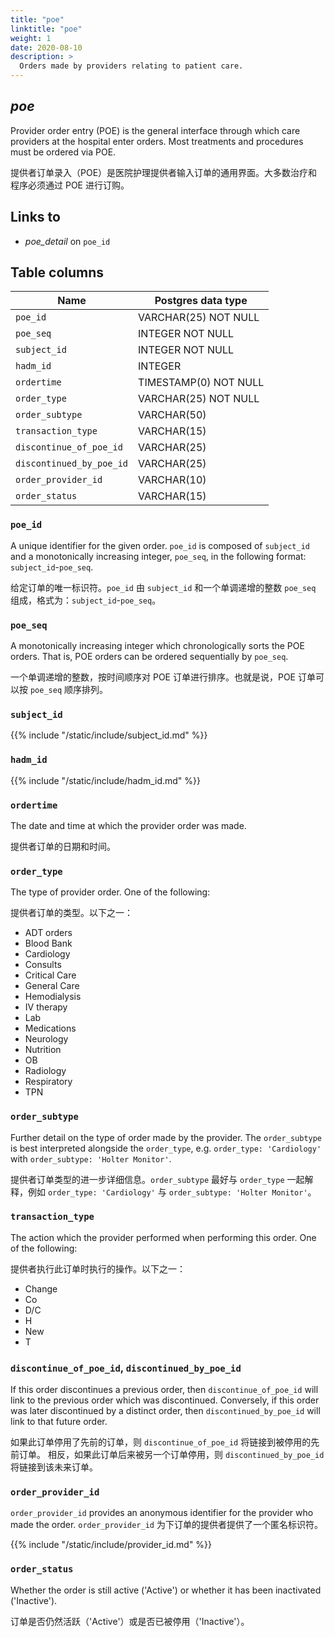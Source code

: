 ```yaml
---
title: "poe"
linktitle: "poe"
weight: 1
date: 2020-08-10
description: >
  Orders made by providers relating to patient care.
---
```


## *poe*

Provider order entry (POE) is the general interface through which care providers at the hospital enter orders. Most treatments and procedures must be ordered via POE.

提供者订单录入（POE）是医院护理提供者输入订单的通用界面。大多数治疗和程序必须通过 POE 进行订购。

## Links to

* *poe_detail* on `poe_id`

<!--

# Important considerations

-->

## Table columns

| Name                     | Postgres data type    |
|--------------------------|-----------------------|
| `poe_id`                 | VARCHAR(25) NOT NULL  |
| `poe_seq`                | INTEGER NOT NULL      |
| `subject_id`             | INTEGER NOT NULL      |
| `hadm_id`                | INTEGER               |
| `ordertime`              | TIMESTAMP(0) NOT NULL |
| `order_type`             | VARCHAR(25) NOT NULL  |
| `order_subtype`          | VARCHAR(50)           |
| `transaction_type`       | VARCHAR(15)           |
| `discontinue_of_poe_id`  | VARCHAR(25)           |
| `discontinued_by_poe_id` | VARCHAR(25)           |
| `order_provider_id`      | VARCHAR(10)           |
| `order_status`           | VARCHAR(15)           |

### `poe_id`

A unique identifier for the given order. `poe_id` is composed of `subject_id` and a monotonically increasing integer, `poe_seq`, in the following format: `subject_id`-`poe_seq`.

给定订单的唯一标识符。`poe_id` 由 `subject_id` 和一个单调递增的整数 `poe_seq` 组成，格式为：`subject_id`-`poe_seq`。

### `poe_seq`

A monotonically increasing integer which chronologically sorts the POE orders. That is, POE orders can be ordered sequentially by `poe_seq`.

一个单调递增的整数，按时间顺序对 POE 订单进行排序。也就是说，POE 订单可以按 `poe_seq` 顺序排列。

### `subject_id`

{{% include "/static/include/subject_id.md" %}}

### `hadm_id`

{{% include "/static/include/hadm_id.md" %}}

### `ordertime`

The date and time at which the provider order was made.

提供者订单的日期和时间。

### `order_type`

The type of provider order. One of the following:

提供者订单的类型。以下之一：

* ADT orders
* Blood Bank
* Cardiology
* Consults
* Critical Care
* General Care
* Hemodialysis
* IV therapy
* Lab
* Medications
* Neurology
* Nutrition
* OB
* Radiology
* Respiratory
* TPN

### `order_subtype`

Further detail on the type of order made by the provider. The `order_subtype` is best interpreted alongside the `order_type`, e.g. `order_type: 'Cardiology'` with `order_subtype: 'Holter Monitor'`.

提供者订单类型的进一步详细信息。`order_subtype` 最好与 `order_type` 一起解释，例如 `order_type: 'Cardiology'` 与 `order_subtype: 'Holter Monitor'`。

### `transaction_type`

The action which the provider performed when performing this order. One of the following:

提供者执行此订单时执行的操作。以下之一：

* Change
* Co
* D/C
* H
* New
* T

### `discontinue_of_poe_id`, `discontinued_by_poe_id`

If this order discontinues a previous order, then `discontinue_of_poe_id` will link to the previous order which was discontinued.
Conversely, if this order was later discontinued by a distinct order, then `discontinued_by_poe_id` will link to that future order.

如果此订单停用了先前的订单，则 `discontinue_of_poe_id` 将链接到被停用的先前订单。
相反，如果此订单后来被另一个订单停用，则 `discontinued_by_poe_id` 将链接到该未来订单。

### `order_provider_id`

`order_provider_id` provides an anonymous identifier for the provider who made the order.
`order_provider_id` 为下订单的提供者提供了一个匿名标识符。

{{% include "/static/include/provider_id.md" %}}

### `order_status`

Whether the order is still active ('Active') or whether it has been inactivated ('Inactive').

订单是否仍然活跃（'Active'）或是否已被停用（'Inactive'）。
